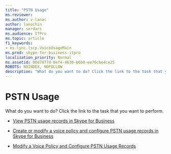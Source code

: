 ```yaml
---
title: "PSTN Usage"
ms.reviewer: 
ms.author: v-lanac
author: lanachin
manager: serdars
ms.audience: ITPro
ms.topic: article
f1_keywords:
- ms.lync.lscp.VoiceUsageMain
ms.prod: skype-for-business-itpro
localization_priority: Normal
ms.assetid: 08d7877d-0ef4-4630-b6b0-ee76cbe4ce25
ROBOTS: NOINDEX, NOFOLLOW
description: "What do you want to do? Click the link to the task that you want to perform."
---
```


# PSTN Usage

What do you want to do? Click the link to the task that you want to perform.

- [View PSTN usage records in Skype for Business](../../../deploy/deploy-enterprise-voice/view-pstn-usage-records.md)

- [Create or modify a voice policy and configure PSTN usage records in Skype for Business](../../../deploy/deploy-enterprise-voice/voice-policy-and-pstn-usage-records.md)

- [Modify a Voice Policy and Configure PSTN Usage Records](https://technet.microsoft.com/library/6c53aaf5-218b-4bd4-8cea-31bc9d53f1bd.aspx)



